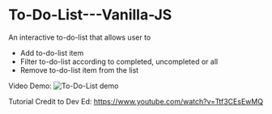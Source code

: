 # To-Do-List---Vanilla-JS

An interactive to-do-list that allows user to 
- Add to-do-list item
- Filter to-do-list according to completed, uncompleted or all
- Remove to-do-list item from the list 

Video Demo:
![To-Do-List demo](https://user-images.githubusercontent.com/57489399/99892540-b788e380-2cb0-11eb-844d-37a4372e70ba.gif)


Tutorial Credit to Dev Ed: https://www.youtube.com/watch?v=Ttf3CEsEwMQ
